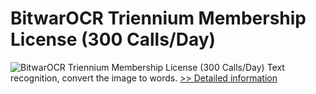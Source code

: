 # BitwarOCR Triennium Membership License (300 Calls/Day)
![BitwarOCR Triennium Membership License (300 Calls/Day)](https://mycommerce.akamaized.net/api/pimages/P300986668/BIG/300986668.PNG)
Text recognition, convert the image to words.
[>> Detailed information](https://secure.shareit.com/shareit/product.html?productid=300986668&affiliateid=200057808)
